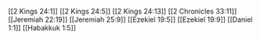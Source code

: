 [[2 Kings 24:1]]
[[2 Kings 24:5]]
[[2 Kings 24:13]]
[[2 Chronicles 33:11]]
[[Jeremiah 22:19]]
[[Jeremiah 25:9]]
[[Ezekiel 19:5]]
[[Ezekiel 19:9]]
[[Daniel 1:1]]
[[Habakkuk 1:5]]
